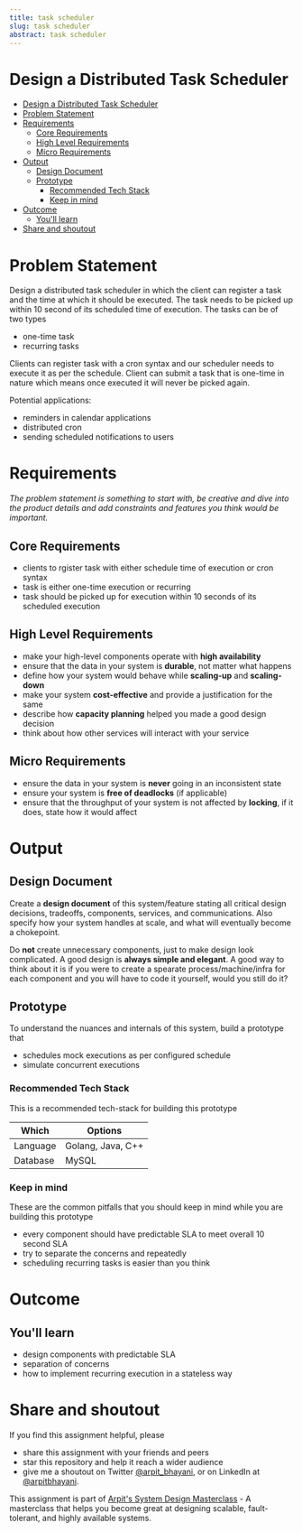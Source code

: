 ```yaml
---
title: task scheduler 
slug: task scheduler 
abstract: task scheduler 
---
```


 Design a Distributed Task Scheduler
===

<!--ts-->
* [Design a Distributed Task Scheduler](#design-a-distributed-task-scheduler)
* [Problem Statement](#problem-statement)
* [Requirements](#requirements)
   * [Core Requirements](#core-requirements)
   * [High Level Requirements](#high-level-requirements)
   * [Micro Requirements](#micro-requirements)
* [Output](#output)
   * [Design Document](#design-document)
   * [Prototype](#prototype)
      * [Recommended Tech Stack](#recommended-tech-stack)
      * [Keep in mind](#keep-in-mind)
* [Outcome](#outcome)
   * [You'll learn](#youll-learn)
* [Share and shoutout](#share-and-shoutout)
<!--te-->

# Problem Statement

Design a distributed task scheduler in which the client can register a task and the time at which it should be executed. The task needs to be picked up within 10 second of its scheduled time of execution. The tasks can be of two types

 - one-time task
 - recurring tasks

Clients can register task with a cron syntax and our scheduler needs to execute it as per the schedule. Client can submit a task that is one-time in nature which means once executed it will never be picked again.

Potential applications:

 - reminders in calendar applications
 - distributed cron
 - sending scheduled notifications to users

# Requirements

<!--rs-->
*The problem statement is something to start with, be creative and dive into the product details and add constraints and features you think would be important.*
<!--re-->

## Core Requirements

 - clients to rgister task with either schedule time of execution or cron syntax
 - task is either one-time execution or recurring
 - task should be picked up for execution within 10 seconds of its scheduled execution

##  High Level Requirements
<!--hs-->
- make your high-level components operate with **high availability**
 - ensure that the data in your system is **durable**, not matter what happens
 - define how your system would behave while **scaling-up** and **scaling-down**
 - make your system **cost-effective** and provide a justification for the same
 - describe how **capacity planning** helped you made a good design decision 
 - think about how other services will interact with your service
<!--he-->

##  Micro Requirements
<!--ms-->
- ensure the data in your system is **never** going in an inconsistent state
 - ensure your system is **free of deadlocks** (if applicable)
 - ensure that the throughput of your system is not affected by **locking**, if it does, state how it would affect
<!--me-->

# Output

## Design Document
<!--ds-->
Create a **design document** of this system/feature stating all critical design decisions, tradeoffs, components, services, and communications. Also specify how your system handles at scale, and what will eventually become a chokepoint.

Do **not** create unnecessary components, just to make design look complicated. A good design is **always simple and elegant**. A good way to think about it is if you were to create a spearate process/machine/infra for each component and you will have to code it yourself, would you still do it?
<!--de-->

## Prototype

To understand the nuances and internals of this system, build a prototype that

- schedules mock executions as per configured schedule
- simulate concurrent executions

###  Recommended Tech Stack

This is a recommended tech-stack for building this prototype

|Which|Options|
|-----|-----|
|Language|Golang, Java, C++|
|Database|MySQL|

###  Keep in mind

These are the common pitfalls that you should keep in mind while you are building this prototype

- every component should have predictable SLA to meet overall 10 second SLA
- try to separate the concerns and repeatedly
- scheduling recurring tasks is easier than you think

# Outcome

##  You'll learn

- design components with predictable SLA
- separation of concerns
- how to implement recurring execution in a stateless way

<!--fs-->
#  Share and shoutout

If you find this assignment helpful, please
 - share this assignment with your friends and peers
 - star this repository and help it reach a wider audience
 - give me a shoutout on Twitter [@arpit_bhayani](https://twitter.com/@arpit_bhayani), or on LinkedIn at [@arpitbhayani](https://www.linkedin.com/in/arpitbhayani/).

This assignment is part of [Arpit's System Design Masterclass](https://arpitbhayani.me/masterclass) - A masterclass that helps you become great at designing scalable, fault-tolerant, and highly available systems.
<!--fe-->
